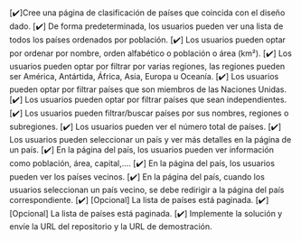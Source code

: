 [✔️]Cree una página de clasificación de países que coincida con el diseño dado.
[✔️] De forma predeterminada, los usuarios pueden ver una lista de todos los países ordenados por población.
[✔️] Los usuarios pueden optar por ordenar por nombre, orden alfabético o población o área (km²).
[✔️] Los usuarios pueden optar por filtrar por varias regiones, las regiones pueden ser América, Antártida, África, Asia, Europa u Oceanía.
[✔️] Los usuarios pueden optar por filtrar países que son miembros de las Naciones Unidas.
[✔️] Los usuarios pueden optar por filtrar países que sean independientes.
[✔️] Los usuarios pueden filtrar/buscar países por sus nombres, regiones o subregiones.
[✔️] Los usuarios pueden ver el número total de países.
[✔️] Los usuarios pueden seleccionar un país y ver más detalles en la página de un país.
[✔️] En la página del país, los usuarios pueden ver información como población, área, capital,....
[✔️] En la página del país, los usuarios pueden ver los países vecinos.
[✔️] En la página del país, cuando los usuarios seleccionan un país vecino, se debe redirigir a la página del país correspondiente.
[✔️] [Opcional] La lista de países está paginada.
[✔️] [Opcional] La lista de países está paginada.
[✔️] Implemente la solución y envíe la URL del repositorio y la URL de demostración.